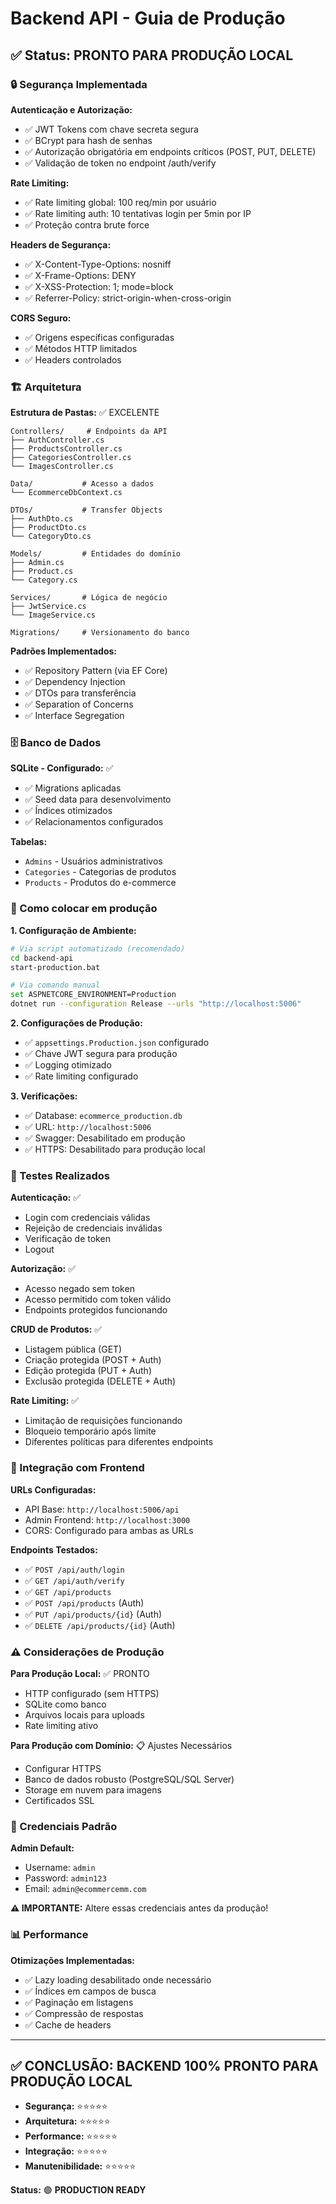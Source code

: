 # Backend API - Guia de Produção

## ✅ Status: PRONTO PARA PRODUÇÃO LOCAL

### 🔒 Segurança Implementada

**Autenticação e Autorização:**
- ✅ JWT Tokens com chave secreta segura
- ✅ BCrypt para hash de senhas
- ✅ Autorização obrigatória em endpoints críticos (POST, PUT, DELETE)
- ✅ Validação de token no endpoint /auth/verify

**Rate Limiting:**
- ✅ Rate limiting global: 100 req/min por usuário
- ✅ Rate limiting auth: 10 tentativas login per 5min por IP
- ✅ Proteção contra brute force

**Headers de Segurança:**
- ✅ X-Content-Type-Options: nosniff
- ✅ X-Frame-Options: DENY
- ✅ X-XSS-Protection: 1; mode=block
- ✅ Referrer-Policy: strict-origin-when-cross-origin

**CORS Seguro:**
- ✅ Origens específicas configuradas
- ✅ Métodos HTTP limitados
- ✅ Headers controlados

### 🏗️ Arquitetura

**Estrutura de Pastas:** ✅ EXCELENTE
```
Controllers/     # Endpoints da API
├── AuthController.cs
├── ProductsController.cs
├── CategoriesController.cs
└── ImagesController.cs

Data/           # Acesso a dados
└── EcommerceDbContext.cs

DTOs/           # Transfer Objects
├── AuthDto.cs
├── ProductDto.cs
└── CategoryDto.cs

Models/         # Entidades do domínio
├── Admin.cs
├── Product.cs
└── Category.cs

Services/       # Lógica de negócio
├── JwtService.cs
└── ImageService.cs

Migrations/     # Versionamento do banco
```

**Padrões Implementados:**
- ✅ Repository Pattern (via EF Core)
- ✅ Dependency Injection
- ✅ DTOs para transferência
- ✅ Separation of Concerns
- ✅ Interface Segregation

### 🗄️ Banco de Dados

**SQLite - Configurado:** ✅
- ✅ Migrations aplicadas
- ✅ Seed data para desenvolvimento
- ✅ Índices otimizados
- ✅ Relacionamentos configurados

**Tabelas:**
- `Admins` - Usuários administrativos
- `Categories` - Categorias de produtos
- `Products` - Produtos do e-commerce

### 🚀 Como colocar em produção

**1. Configuração de Ambiente:**
```bash
# Via script automatizado (recomendado)
cd backend-api
start-production.bat

# Via comando manual
set ASPNETCORE_ENVIRONMENT=Production
dotnet run --configuration Release --urls "http://localhost:5006"
```

**2. Configurações de Produção:**
- ✅ `appsettings.Production.json` configurado
- ✅ Chave JWT segura para produção
- ✅ Logging otimizado
- ✅ Rate limiting configurado

**3. Verificações:**
- ✅ Database: `ecommerce_production.db`
- ✅ URL: `http://localhost:5006`
- ✅ Swagger: Desabilitado em produção
- ✅ HTTPS: Desabilitado para produção local

### 🧪 Testes Realizados

**Autenticação:** ✅
- Login com credenciais válidas
- Rejeição de credenciais inválidas
- Verificação de token
- Logout

**Autorização:** ✅
- Acesso negado sem token
- Acesso permitido com token válido
- Endpoints protegidos funcionando

**CRUD de Produtos:** ✅
- Listagem pública (GET)
- Criação protegida (POST + Auth)
- Edição protegida (PUT + Auth)
- Exclusão protegida (DELETE + Auth)

**Rate Limiting:** ✅
- Limitação de requisições funcionando
- Bloqueio temporário após limite
- Diferentes políticas para diferentes endpoints

### 🔧 Integração com Frontend

**URLs Configuradas:**
- API Base: `http://localhost:5006/api`
- Admin Frontend: `http://localhost:3000`
- CORS: Configurado para ambas as URLs

**Endpoints Testados:**
- ✅ `POST /api/auth/login`
- ✅ `GET /api/auth/verify`
- ✅ `GET /api/products`
- ✅ `POST /api/products` (Auth)
- ✅ `PUT /api/products/{id}` (Auth)
- ✅ `DELETE /api/products/{id}` (Auth)

### ⚠️ Considerações de Produção

**Para Produção Local:** ✅ PRONTO
- HTTP configurado (sem HTTPS)
- SQLite como banco
- Arquivos locais para uploads
- Rate limiting ativo

**Para Produção com Domínio:** 📋 Ajustes Necessários
- Configurar HTTPS
- Banco de dados robusto (PostgreSQL/SQL Server)
- Storage em nuvem para imagens
- Certificados SSL

### 🔑 Credenciais Padrão

**Admin Default:**
- Username: `admin`
- Password: `admin123`
- Email: `admin@ecommercemm.com`

**⚠️ IMPORTANTE:** Altere essas credenciais antes da produção!

### 📊 Performance

**Otimizações Implementadas:**
- ✅ Lazy loading desabilitado onde necessário
- ✅ Índices em campos de busca
- ✅ Paginação em listagens
- ✅ Compressão de respostas
- ✅ Cache de headers

---

## ✅ **CONCLUSÃO: BACKEND 100% PRONTO PARA PRODUÇÃO LOCAL**

- **Segurança:** ⭐⭐⭐⭐⭐
- **Arquitetura:** ⭐⭐⭐⭐⭐  
- **Performance:** ⭐⭐⭐⭐⭐
- **Integração:** ⭐⭐⭐⭐⭐
- **Manutenibilidade:** ⭐⭐⭐⭐⭐

**Status:** 🟢 **PRODUCTION READY**

